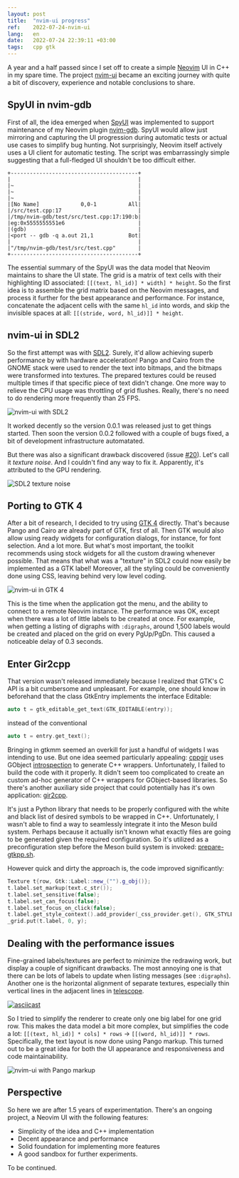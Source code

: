 ```yaml
---
layout: post
title:  "nvim-ui progress"
ref:    2022-07-24-nvim-ui
lang:   en
date:   2022-07-24 22:39:11 +03:00
tags:   cpp gtk
---
```


A year and a half passed since I set off to create a simple
[Neovim](https://neovim.io) UI in C++ in my spare time. The project
[nvim-ui](https://github.com/sakhnik/nvim-ui) became an exciting journey with
quite a bit of discovery, experience and notable conclusions to
share.

## SpyUI in nvim-gdb

First of all, the idea emerged when
[SpyUI](https://github.com/sakhnik/nvim-gdb/blob/master/test/spy_ui.py) was
implemented to support maintenance of my Neovim plugin
[nvim-gdb](https://github.com/sakhnik/nvim-gdb). SpyUI would allow just mirroring and
capturing the UI progression during automatic tests or actual use cases to
simplify bug hunting. Not surprisingly, Neovim itself actively uses a UI client
for automatic testing. The script was embarrassingly simple suggesting that a
full-fledged UI shouldn't be too difficult either.

```
+----------------------------------------+
|                                        |
|~                                       |
|~                                       |
|~                                       |
|[No Name]             0,0-1          All|
|/src/test.cpp:17                        |
|/tmp/nvim-gdb/test/src/test.cpp:17:190:b|
|eg:0x5555555551e6                       |
|(gdb)                                   |
|<port -- gdb -q a.out 21,1           Bot|
|                                        |
|"/tmp/nvim-gdb/test/src/test.cpp"       |
+----------------------------------------+
```

The essential summary of the SpyUI was the data model that Neovim maintains
to share the UI state. The grid is a matrix of text cells with their
highlighting ID associated: `[[(text, hl_id)] * width] * height`. So the first idea is to
assemble the grid matrix based on the Neovim messages, and process it further
for the best appearance and performance. For instance, concatenate the
adjacent cells with the same `hl_id` into words, and skip the invisible spaces
at all: `[[(stride, word, hl_id)]] * height`.

## nvim-ui in SDL2

So the first attempt was with [SDL2](https://www.libsdl.org/). Surely, it'd
allow achieving superb performance by with hardware acceleration! Pango and
Cairo from the GNOME stack were used to render the text into bitmaps, and
the bitmaps were transformed into textures. The prepared textures could be reused
multiple times if that specific piece of text didn't change. One more
way to relieve the CPU usage was throttling of grid flushes. Really, there's no
need to do rendering more frequently than 25 FPS.

![nvim-ui with SDL2](/assets/2022-07/nvim-ui-sdl2.png)

It worked decently so the version 0.0.1 was released just to get things started.
Then soon the version 0.0.2 followed with a couple of bugs fixed, a bit of
development infrastructure automatated.

But there was also a significant drawback discovered (issue
[#20](https://github.com/sakhnik/nvim-ui/issues/20)). Let's call it *texture
noise*. And I couldn't find any way to fix it. Apparently, it's attributed to
the GPU rendering.

![SDL2 texture noise](/assets/2022-07/nvim-ui-sdl2-noise.png)

## Porting to GTK 4

After a bit of research, I decided to try using
[GTK 4](https://blog.gtk.org/2020/12/16/gtk-4-0/) directly. That's because Pango
and Cairo are already part of GTK, first of all. Then GTK would also allow
using ready widgets for configuration dialogs, for instance, for font selection.
And a lot more. But what's most important, the toolkit recommends using stock
widgets for all the custom drawing whenever possible. That means that what was a
"texture" in SDL2 could now easily be implemented as a GTK label! Moreover, all
the styling could be conveniently done using CSS, leaving behind very low level
coding.

![nvim-ui in GTK 4](/assets/2022-07/nvim-ui-gtk4.png)

This is the time when the application got the menu, and the ability to connect to
a remote Neovim instance. The performance was OK, except when there was a lot of
little labels to be created at once. For example, when getting a listing of
digraphs with `:digraphs`, around 1,500 labels would be created and placed on
the grid on every PgUp/PgDn. This caused a noticeable delay of 0.3 seconds.

## Enter Gir2cpp

That version wasn't released immediately because I realized that GTK's C API is
a bit cumbersome and unpleasant. For example, one should know in beforehand that
the class GtkEntry implements the interface Editable:

```C++
auto t = gtk_editable_get_text(GTK_EDITABLE(entry));
```
instead of the conventional
```C++
auto t = entry.get_text();
```

Bringing in gtkmm seemed an overkill for just a handful of widgets I was
intending to use. But one idea seemed particularly appealing:
[cppgir](https://gitlab.com/mnauw/cppgir) uses GObject
[introspection](https://gi.readthedocs.io/en/latest/) to generate C++ wrappers.
Unfortunately, I failed to build the code with it properly. It didn't seem too
complicated to create an custom ad-hoc generator of C++ wrappers for
GObject-based libraries. So there's another auxiliary side project that could
potentially has it's own application:
[gir2cpp](https://github.com/sakhnik/gir2cpp).

It's just a Python library that needs to be properly configured with the
white and black list of desired symbols to be wrapped in C++. Unfortunately, I
wasn't able to find a way to seamlessly integrate it into the Meson build
system. Perhaps because it actually isn't known what exactly files are going
to be generated given the required configuration. So it's utilized as a
preconfiguration step before the Meson build system is invoked:
[prepare-gtkpp.sh](https://github.com/sakhnik/nvim-ui/blob/ef35eb7a3a0ab40a9f4c8b9071a7bc801eb93955/scripts/prepare-gtkpp.sh).

However quick and dirty the approach is, the code improved significantly:

```C++
Texture t{row, Gtk::Label::new_("").g_obj()};
t.label.set_markup(text.c_str());
t.label.set_sensitive(false);
t.label.set_can_focus(false);
t.label.set_focus_on_click(false);
t.label.get_style_context().add_provider(_css_provider.get(), GTK_STYLE_PROVIDER_PRIORITY_APPLICATION);
_grid.put(t.label, 0, y);
```

## Dealing with the performance issues

Fine-grained labels/textures are perfect to minimize the redrawing work, but
display a couple of significant drawbacks. The most annoying one is
that there can be lots of labels to update when listing messages (see
`:digraphs`). Another one is the horizontal alignment of separate textures,
especially thin vertical lines in the adjacent lines in
[telescope](https://github.com/nvim-telescope/telescope.nvim).

[![asciicast](https://asciinema.org/a/511855.svg)](https://asciinema.org/a/511855)

So I tried to simplify the renderer to create only one big label for one grid
row. This makes the data model a bit more complex, but simplifies the code a
lot: `[[(text, hl_id)] * cols] * rows` → `[[(word, hl_id)]] * rows`.
Specifically, the text layout is now done using Pango markup. This turned out to
be a great idea for both the UI appearance and responsiveness and code
maintainability.

![nvim-ui with Pango markup](/assets/2022-07/nvim-ui-tt.png)

## Perspective

So here we are after 1.5 years of experimentation.
There's an ongoing project, a Neovim UI with the following features:

* Simplicity of the idea and C++ implementation
* Decent appearance and performance
* Solid foundation for implementing more features
* A good sandbox for further experiments.

To be continued.
